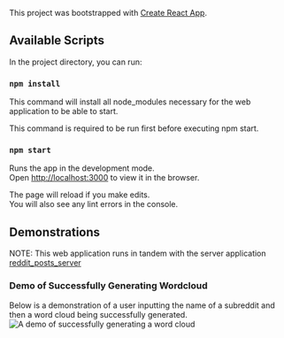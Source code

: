 This project was bootstrapped with [Create React App](https://github.com/facebook/create-react-app).

## Available Scripts

In the project directory, you can run:

### `npm install`
This command will install all node_modules necessary for the web application to be able to start.

This command is required to be run first before executing npm start.

### `npm start`

Runs the app in the development mode.<br />
Open [http://localhost:3000](http://localhost:3000) to view it in the browser.

The page will reload if you make edits.<br />
You will also see any lint errors in the console.

## Demonstrations
NOTE: This web application runs in tandem with the server application [reddit_posts_server](https://github.com/dillonreedy/reddit_posts_server)

### Demo of Successfully Generating Wordcloud
Below is a demonstration of a user inputting the name of a subreddit and then a word cloud being successfully generated.
![A demo of successfully generating a word cloud](https://github.com/dillonreedy/movie_wordcloud/demo_gifs/success_wordcloud_creation.gif)

